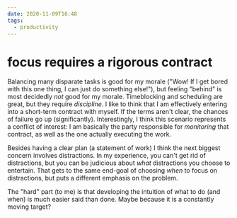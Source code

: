 ```yaml
---
date: 2020-11-09T16:48
tags:
  - productivity
---
```


# focus requires a rigorous contract

Balancing many disparate tasks is good for my morale ("Wow! If I get bored with
this one thing, I can just do something else!"), but feeling "behind" is most
decidedly _not_ good for my morale.  Timeblocking and scheduling are great, but
they require _discipline_. I like to think that I am effectively entering into
a short-term contract with myself. If the terms aren't clear, the chances of
failure go up (significantly). Interestingly, I think this scenario represents
a conflict of interest: I am basically the party responsible for _monitoring_
that contract, as well as the one actually executing the work.

Besides having a clear plan (a statement of work) I think the next biggest
concern involves distractions. In my experience, you can't get rid of
distractions, but you can be judicious about _what_ distractions you choose to
entertain. That gets to the same end-goal of choosing _when_ to focus on
distractions, but puts a different emphasis on the problem.

The "hard" part (to me) is that developing the intuition of what to do (and
when) is much easier said than done. Maybe because it is a constantly moving
target?
